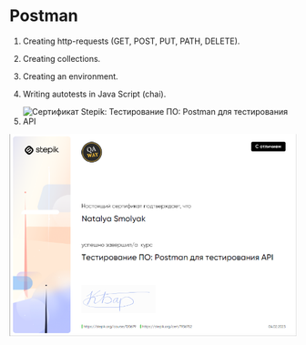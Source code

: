 # Postman
1. Creating http-requests (GET, POST, PUT, PATH, DELETE).
2. Creating collections.
3. Creating an environment.
4. Writing autotests in Java Script (chai).

5. ![Сертификат Stepik: Тестирование ПО: Postman для тестирования API](https://stepik.org/cert/1936752)

![Postman](https://github.com/NatashaSmolyak/Postman/blob/main/assets/Stepik_Sertificat.png)
